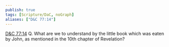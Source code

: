 ```yaml
---
publish: true
tags: [Scripture/DaC, noGraph]
aliases: ["D&C 77:14"]
---
```

[D&C 77:14](https://churchofjesuschrist.org/study/scriptures/dc-testament/dc/77?lang=eng&id=p14#p14) Q. What are we to understand by the little book which was eaten by John, as mentioned in the 10th chapter of Revelation?
